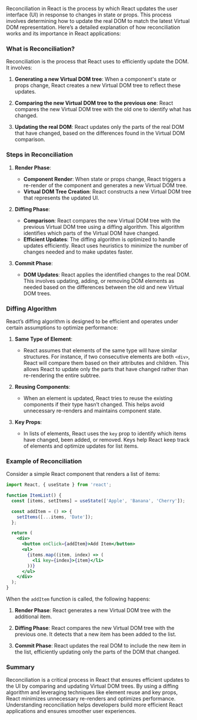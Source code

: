 Reconciliation in React is the process by which React updates the user interface (UI) in response to changes in state or props. This process involves determining how to update the real DOM to match the latest Virtual DOM representation. Here’s a detailed explanation of how reconciliation works and its importance in React applications:

### What is Reconciliation?

Reconciliation is the process that React uses to efficiently update the DOM. It involves:

1. **Generating a new Virtual DOM tree**: When a component's state or props change, React creates a new Virtual DOM tree to reflect these updates.

2. **Comparing the new Virtual DOM tree to the previous one**: React compares the new Virtual DOM tree with the old one to identify what has changed.

3. **Updating the real DOM**: React updates only the parts of the real DOM that have changed, based on the differences found in the Virtual DOM comparison.

### Steps in Reconciliation

1. **Render Phase**:
   - **Component Render**: When state or props change, React triggers a re-render of the component and generates a new Virtual DOM tree.
   - **Virtual DOM Tree Creation**: React constructs a new Virtual DOM tree that represents the updated UI.

2. **Diffing Phase**:
   - **Comparison**: React compares the new Virtual DOM tree with the previous Virtual DOM tree using a diffing algorithm. This algorithm identifies which parts of the Virtual DOM have changed.
   - **Efficient Updates**: The diffing algorithm is optimized to handle updates efficiently. React uses heuristics to minimize the number of changes needed and to make updates faster.

3. **Commit Phase**:
   - **DOM Updates**: React applies the identified changes to the real DOM. This involves updating, adding, or removing DOM elements as needed based on the differences between the old and new Virtual DOM trees.

### Diffing Algorithm

React’s diffing algorithm is designed to be efficient and operates under certain assumptions to optimize performance:

1. **Same Type of Element**:
   - React assumes that elements of the same type will have similar structures. For instance, if two consecutive elements are both `<div>`, React will compare them based on their attributes and children. This allows React to update only the parts that have changed rather than re-rendering the entire subtree.

2. **Reusing Components**:
   - When an element is updated, React tries to reuse the existing components if their type hasn’t changed. This helps avoid unnecessary re-renders and maintains component state.

3. **Key Props**:
   - In lists of elements, React uses the `key` prop to identify which items have changed, been added, or removed. Keys help React keep track of elements and optimize updates for list items.

### Example of Reconciliation

Consider a simple React component that renders a list of items:

```jsx
import React, { useState } from 'react';

function ItemList() {
  const [items, setItems] = useState(['Apple', 'Banana', 'Cherry']);

  const addItem = () => {
    setItems([...items, 'Date']);
  };

  return (
    <div>
      <button onClick={addItem}>Add Item</button>
      <ul>
        {items.map((item, index) => (
          <li key={index}>{item}</li>
        ))}
      </ul>
    </div>
  );
}
```

When the `addItem` function is called, the following happens:

1. **Render Phase**: React generates a new Virtual DOM tree with the additional item.

2. **Diffing Phase**: React compares the new Virtual DOM tree with the previous one. It detects that a new item has been added to the list.

3. **Commit Phase**: React updates the real DOM to include the new item in the list, efficiently updating only the parts of the DOM that changed.

### Summary

Reconciliation is a critical process in React that ensures efficient updates to the UI by comparing and updating Virtual DOM trees. By using a diffing algorithm and leveraging techniques like element reuse and key props, React minimizes unnecessary re-renders and optimizes performance. Understanding reconciliation helps developers build more efficient React applications and ensures smoother user experiences.